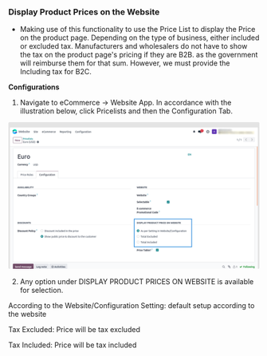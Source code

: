 
### Display Product Prices on the Website


* Making use of this functionality to use the Price List to display the Price on the product page. Depending on the type of business, either included or excluded tax. Manufacturers and wholesalers do not have to show the tax on the product page's pricing if they are B2B. as the government will reimburse them for that sum. However, we must provide the Including tax for B2C.


**Configurations**

1. Navigate to eCommerce -> Website App. In accordance with the illustration below, click Pricelists and then the Configuration Tab.

![](./images/dppw.png)

2. Any option under DISPLAY PRODUCT PRICES ON WEBSITE is available for selection.

According to the Website/Configuration Setting: default setup according to the website

Tax Excluded: Price will be tax excluded

Tax Included: Price will be tax included




